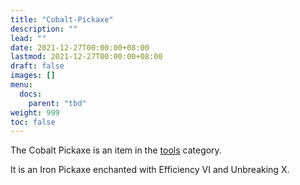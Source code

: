```yaml
---
title: "Cobalt-Pickaxe"
description: ""
lead: ""
date: 2021-12-27T00:00:00+08:00
lastmod: 2021-12-27T00:00:00+08:00
draft: false
images: []
menu: 
  docs:
    parent: "tbd"
weight: 999
toc: false
---
```


The Cobalt Pickaxe is an item in the [tools](https://github.com/Slimefun/Slimefun4/wiki/Tools) category.

It is an Iron Pickaxe enchanted with Efficiency VI and Unbreaking X.
